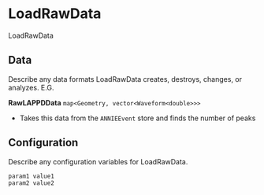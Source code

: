 # LoadRawData

LoadRawData

## Data

Describe any data formats LoadRawData creates, destroys, changes, or analyzes. E.G.

**RawLAPPDData** `map<Geometry, vector<Waveform<double>>>`
* Takes this data from the `ANNIEEvent` store and finds the number of peaks


## Configuration

Describe any configuration variables for LoadRawData.

```
param1 value1
param2 value2
```
